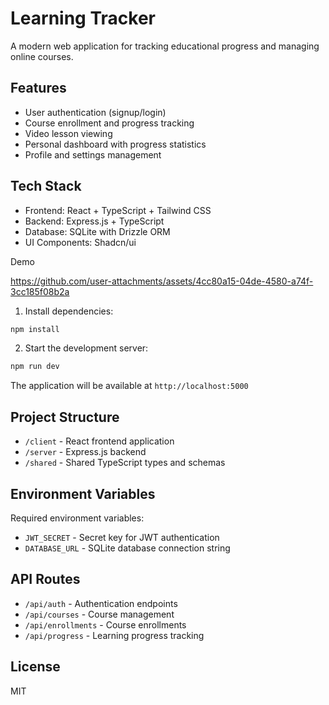 
# Learning Tracker

A modern web application for tracking educational progress and managing online courses.

## Features

- User authentication (signup/login)
- Course enrollment and progress tracking
- Video lesson viewing
- Personal dashboard with progress statistics
- Profile and settings management

## Tech Stack

- Frontend: React + TypeScript + Tailwind CSS
- Backend: Express.js + TypeScript
- Database: SQLite with Drizzle ORM
- UI Components: Shadcn/ui

Demo
  
https://github.com/user-attachments/assets/4cc80a15-04de-4580-a74f-3cc185f08b2a


1. Install dependencies:
```bash
npm install
```

2. Start the development server:
```bash
npm run dev
```

The application will be available at `http://localhost:5000`

## Project Structure

- `/client` - React frontend application
- `/server` - Express.js backend
- `/shared` - Shared TypeScript types and schemas

## Environment Variables

Required environment variables:
- `JWT_SECRET` - Secret key for JWT authentication
- `DATABASE_URL` - SQLite database connection string

## API Routes

- `/api/auth` - Authentication endpoints
- `/api/courses` - Course management
- `/api/enrollments` - Course enrollments
- `/api/progress` - Learning progress tracking

## License

MIT
